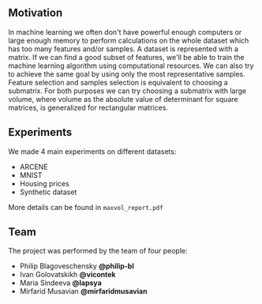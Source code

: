 ## Motivation
In machine learning we often don't have powerful enough computers or large enough memory to perform calculations on the whole dataset which has too many features and/or samples. A dataset is represented with a matrix. If we can find a good subset of features, we'll be able to train the machine learning algorithm using computational resources. We can also try to achieve the same goal by using only the most representative samples. Feature selection and samples selection is equivalent to choosing a submatrix. For both purposes we can try choosing a submatrix with large volume, where volume as the absolute value of determinant for square matrices, is generalized for rectangular matrices. 

## Experiments
We made 4 main experiments on different datasets:
* ARCENE
* MNIST
* Housing prices
* Synthetic dataset

More details can be found in `maxvol_report.pdf`

## Team
The project was performed by the team of four people:
* Philip Blagoveschensky **@philip-bl**
* Ivan Golovatskikh **@vicontek**
* Maria Sindeeva **@lapsya**
* Mirfarid Musavian **@mirfaridmusavian**
